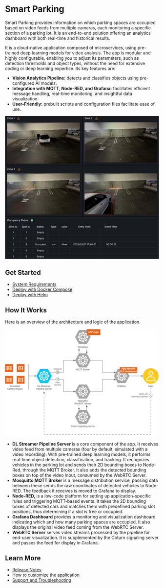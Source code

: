 # Smart Parking

Smart Parking provides information on which parking spaces are occupied based on video feeds
from multiple cameras, each monitoring a specific section of a parking lot. It is an
end-to-end solution offering an analytics dashboard with both real-time and historical results.

It is a cloud-native application composed of microservices, using pre-trained deep learning
models for video analysis. The app is modular and highly configurable, enabling you to adjust
its parameters, such as detection thresholds and object types, without the need for extensive
coding or deep learning expertise. Its key features are:

- **Vision Analytics Pipeline:** detects and classifies objects using pre-configured AI models.
- **Integration with MQTT, Node-RED, and Grafana:** facilitates efficient message handling,
  real-time monitoring, and insightful data visualization.
- **User-Friendly:** prebuilt scripts and configuration files facilitate ease of use.

![Grafana Dashboard](./docs/user-guide/_images/grafana-smart-parking.jpg)


## Get Started

- [System Requirements](./docs/user-guide/system-requirements.md)
- [Deploy with Docker Compose](./docs/user-guide/get-started.md)
- [Deploy with Helm](./docs/user-guide/how-to-deploy-with-helm.md)


## How It Works

Here is an overview of the architecture and logic of the application.

![Architecture Diagram](./docs/user-guide/_images/smart-parking-architecture.drawio.svg)


- **DL Streamer Pipeline Server** is a core component of the app. It receives video feed from
multiple cameras (four by default, simulated with a video recording). With pre-trained deep
learning models, it performs real-time object detection, classification, and tracking.
It recognizes vehicles in the parking lot and sends their 2D bounding boxes to Node-Red,
through the MQTT Broker. It also adds the detected bounding boxes on top of the video input,
consumed by the WebRTC Server.
- **Mosquitto MQTT Broker** is a message distribution service, passing data between these sends the raw coordinates of detected vehicles to Node-RED. The
feedback it receives is moved to Grafana to display.
- **Node-RED,** is a low-code platform for setting up application-specific rules and triggering
MQTT-based events. It takes the 2D bounding boxes of detected cars and matches them with
predefined parking slot positions, thus determining if a slot is free or occupied.
- **Grafana Dashboard** provides a monitoring and visualization dashboard indicating which
and how many parking spaces are occupied. It also displays the original video feed coming
from the WebRTC Server.
- **WebRTC Server** serves video streams processed by the pipeline for
end-user visualization. It is supplemented by the Coturn signaling server and passes the feed
for display in Grafana.


## Learn More

- [Release Notes](./docs/user-guide/release-notes.md)
- [How to customize the application](./docs/user-guide/how-to-customize-application.md)
- [Support and Troubleshooting](./docs/user-guide/support.md)
